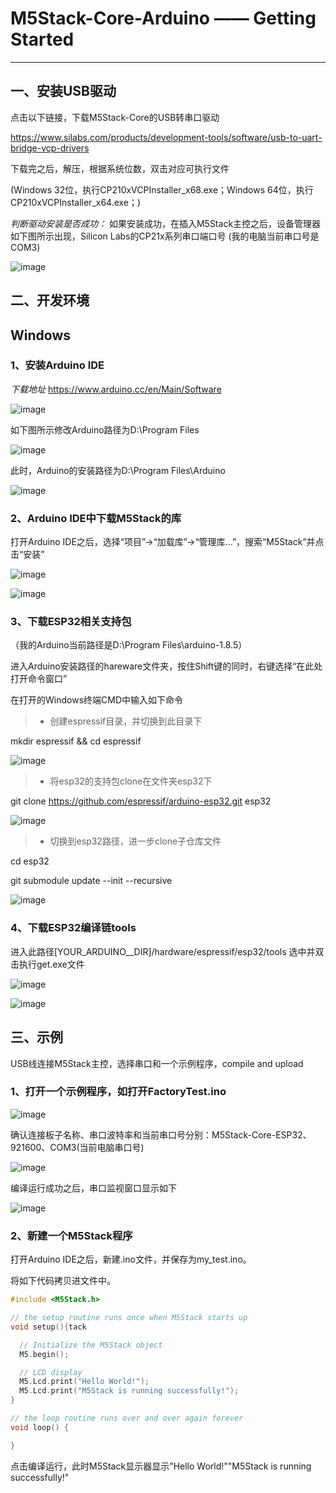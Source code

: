 ﻿# M5Stack-Core-Arduino —— Getting Started


---

## 一、安装USB驱动

点击以下链接，下载M5Stack-Core的USB转串口驱动

https://www.silabs.com/products/development-tools/software/usb-to-uart-bridge-vcp-drivers

下载完之后，解压，根据系统位数，双击对应可执行文件

(Windows 32位，执行CP210xVCPInstaller_x68.exe；Windows 64位，执行CP210xVCPInstaller_x64.exe；)

*判断驱动安装是否成功：*
如果安装成功，在插入M5Stack主控之后，设备管理器如下图所示出现，Silicon Labs的CP21x系列串口端口号
(我的电脑当前串口号是COM3)

![image](https://github.com/watson8544/M5Stack-UserGuide/blob/master/screenshots/my_com.png)


## 二、开发环境
## **Windows**
### 1、安装Arduino IDE

*下载地址*
https://www.arduino.cc/en/Main/Software 

![image](https://github.com/watson8544/M5Stack-UserGuide/blob/master/screenshots/arduino_cc_package.png)


如下图所示修改Arduino路径为D:\Program Files

![image](https://github.com/watson8544/M5Stack-UserGuide/blob/master/screenshots/select_arduino_install_path.png)


此时，Arduino的安装路径为D:\Program Files\Arduino

![image](https://github.com/watson8544/M5Stack-UserGuide/blob/master/screenshots/arduino_path.png)



### 2、Arduino IDE中下载M5Stack的库

打开Arduino IDE之后，选择“项目”->“加载库”->“管理库...”，搜索“M5Stack”并点击“安装”

![image](https://github.com/watson8544/M5Stack-UserGuide/blob/master/screenshots/select_arduino_lib.png)

![image](https://github.com/watson8544/M5Stack-UserGuide/blob/master/screenshots/download_m5stack_lib.png)



### 3、下载ESP32相关支持包

（我的Arduino当前路径是D:\Program Files\arduino-1.8.5）

进入Arduino安装路径的hareware文件夹，按住Shift键的同时，右键选择“在此处打开命令窗口”


在打开的Windows终端CMD中输入如下命令

> * 创建espressif目录，并切换到此目录下

mkdir espressif && cd espressif

![image](https://github.com/watson8544/M5Stack-UserGuide/blob/master/screenshots/mkdir_espressif.png)


> * 将esp32的支持包clone在文件夹esp32下
> 
git clone https://github.com/espressif/arduino-esp32.git  esp32

![image](https://github.com/watson8544/M5Stack-UserGuide/blob/master/screenshots/clone_esp32_idf.png)


> * 切换到esp32路径，进一步clone子仓库文件

cd esp32

git submodule update --init --recursive

![image](https://github.com/watson8544/M5Stack-UserGuide/blob/master/screenshots/clone_esp32_idf_subdir.png)



### 4、下载ESP32编译链tools

进入此路径[YOUR_ARDUINO__DIR]/hardware/espressif/esp32/tools
选中并双击执行get.exe文件

![image](https://github.com/watson8544/M5Stack-UserGuide/blob/master/screenshots/select_get_exe_file.png)

![image](https://github.com/watson8544/M5Stack-UserGuide/blob/master/screenshots/download_xtensa_tools.png)


## 三、示例

USB线连接M5Stack主控，选择串口和一个示例程序，compile and upload

### 1、打开一个示例程序，如打开FactoryTest.ino

![image](https://github.com/watson8544/M5Stack-UserGuide/blob/master/screenshots/select_demo.png)



确认连接板子名称、串口波特率和当前串口号分别：M5Stack-Core-ESP32、921600、COM3(当前电脑串口号)

![image](https://github.com/watson8544/M5Stack-UserGuide/blob/master/screenshots/select_board_and_com.png)


编译运行成功之后，串口监视窗口显示如下


![image](https://github.com/watson8544/M5Stack-UserGuide/blob/master/screenshots/FactoryTest_result.png)

### 2、新建一个M5Stack程序

打开Arduino IDE之后，新建.ino文件，并保存为my_test.ino。

将如下代码拷贝进文件中。

```cpp
#include <M5Stack.h>

// the setup routine runs once when M5Stack starts up
void setup(){tack

  // Initialize the M5Stack object
  M5.begin();

  // LCD display
  M5.Lcd.print("Hello World!");
  M5.Lcd.print("M5Stack is running successfully!");    
}

// the loop routine runs over and over again forever
void loop() {

}
```

点击编译运行，此时M5Stack显示器显示"Hello World!""M5Stack is running successfully!"


